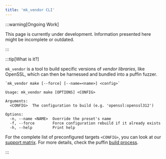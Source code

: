 ```yaml
---
title: 'mk_vendor CLI'
---
```


:::warning[Ongoing Work]

This page is currently under development. Information presented here might be incomplete or outdated.

:::

:::tip[What is it?]

`mk_vendor` is a tool to build specific versions of *vendor libraries*, like OpenSSL, which can then be harnessed and bundled into a puffin fuzzer.

```man
`mk_vendor make [--force] [--name=<name>] <config>`

Usage: mk_vendor make [OPTIONS] <CONFIG>

Arguments:
  <CONFIG>  The configuration to build (e.g. 'openssl:openssl312')

Options:
  -n, --name <NAME>  Override the preset's name
  -f, --force        Force configuration rebuild if it already exists
  -h, --help         Print help
```

For the complete list of preconfigured targets `<CONFIG>`, you can look at our [support matrix](./support-matrix).
For more details, check the puffin [build process](../developer/build#mk_vendor).


:::
